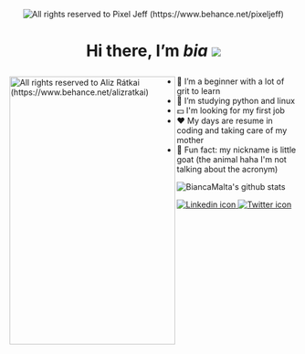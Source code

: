 <p align="center">
  <img alt="All rights reserved to Pixel Jeff (https://www.behance.net/pixeljeff)" src="https://mir-s3-cdn-cf.behance.net/project_modules/max_632/38094b95235473.5e92ecc4409a8.gif" />
</p>
<h1>
  <p align="center">
     Hi there, I’m <i>bia</i> <img src="https://img.icons8.com/doodle/48/000000/tea--v1.png"/>
  </p>
</h1>

<img align="left" src="https://mir-s3-cdn-cf.behance.net/project_modules/max_632/5c9b4899127739.5eeba3fbd03e0.gif" alt="All rights reserved to Aliz Rátkai (https://www.behance.net/alizratkai)" width="290" height="470" />


- 🔭 I’m a beginner with a lot of grit to learn 
- 🌱 I’m studying python and linux
- :dollar: I'm looking for my first job 
- :heart: My days are resume in coding and taking care of my mother
- :goat: Fun fact: my nickname is little goat (the animal haha I'm not talking about the acronym)




![BiancaMalta's github stats](https://github-readme-stats.vercel.app/api?username=BiancaMalta&show_icons=true&theme=radical)

<a href="https://www.linkedin.com/in/bianca-malta-7a5043100/" target="_blank">
                        <img src="https://img.shields.io/badge/-LinkedIn-060606?style=flat&labelColor=0D0D0D&logo=Linkedin&Color=white" alt="Linkedin icon" />
<a href="https://twitter.com/atlam_" target="_blank">
                        <img src="https://img.shields.io/badge/-Twitter-060606?style=flat&labelColor=0D0D0D&logo=Twitter&Color=white" alt="Twitter icon" />
 
